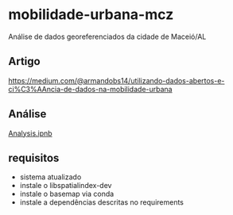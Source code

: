 # mobilidade-urbana-mcz
Análise de dados georeferenciados da cidade de Maceió/AL

## Artigo
https://medium.com/@armandobs14/utilizando-dados-abertos-e-ci%C3%AAncia-de-dados-na-mobilidade-urbana

## Análise
[Analysis.ipnb](https://github.com/armandobs14/mobilidade-urbana-mcz/blob/master/analysis.ipynb)

## requisitos
- sistema atualizado
- instale o libspatialindex-dev
- instale o basemap via conda
- instale a dependências descritas no requirements
